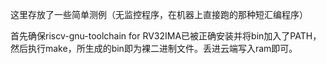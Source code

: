 这里存放了一些简单测例（无监控程序，在机器上直接跑的那种短汇编程序）

首先确保riscv-gnu-toolchain for RV32IMA已被正确安装并将bin加入了PATH，然后执行make，所生成的bin即为裸二进制文件。丢进云端写入ram即可。